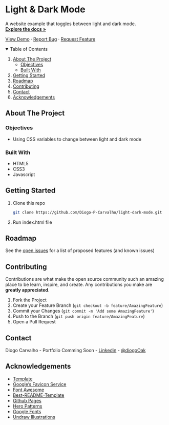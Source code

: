 # Light & Dark Mode

A website example that toggles between light and dark mode.
<br>
<a href="https://github.com/Diogo-P-Carvalho/light-dark-mode/blob/main/README.md"><strong>Explore the docs »</strong></a>

<a href="https://diogo-p-carvalho.github.io/light-dark-mode/">View Demo</a>
·
<a href="https://github.com/Diogo-P-Carvalho/light-dark-mode/issues">Report Bug</a>
·
<a href="https://github.com/Diogo-P-Carvalho/light-dark-mode/issues">Request Feature</a>

<!-- TABLE OF CONTENTS -->
<details open="open">
  <summary>Table of Contents</summary>
  <ol>
    <li>
      <a href="#about-the-project">About The Project</a>
      <ul>
        <li><a href="#objectives">Objectives</a></li>
        <li><a href="#built-with">Built With</a></li>
      </ul>
    </li>    
    <li>
      <a href="#getting-started">Getting Started</a>      
    </li>
    <li><a href="#roadmap">Roadmap</a></li>
    <li><a href="#contributing">Contributing</a></li>
    <li><a href="#contact">Contact</a></li>
    <li><a href="#acknowledgements">Acknowledgements</a></li>
  </ol>
</details>

<!-- ABOUT THE PROJECT -->

## About The Project

### Objectives

-   Using CSS variables to change between light and dark mode

### Built With

-   HTML5
-   CSS3
-   Javascript

<!-- GETTING STARTED -->

## Getting Started

1. Clone this repo
    ```sh
    git clone https://github.com/Diogo-P-Carvalho/light-dark-mode.git
    ```
2. Run index.html file

<!-- ROADMAP -->

## Roadmap

See the [open issues](https://github.com/Diogo-P-Carvalho/light-dark-mode/issues) for a list of proposed features (and known issues)

<!-- CONTRIBUTING -->

## Contributing

Contributions are what make the open source community such an amazing place to be learn, inspire, and create. Any contributions you make are **greatly appreciated**.

1. Fork the Project
2. Create your Feature Branch (`git checkout -b feature/AmazingFeature`)
3. Commit your Changes (`git commit -m 'Add some AmazingFeature'`)
4. Push to the Branch (`git push origin feature/AmazingFeature`)
5. Open a Pull Request

<!--CONTACT -->

## Contact

Diogo Carvalho - Portfolio Comming Soon - [Linkedin](www.linkedin.com/in/diogo-carvalho-83a96a14a) - [@diogoOak](https://twitter.com/diogoOak)

<!-- ACKNOWLEDGMENTS -->

## Acknowledgements

-   [Template](https://github.com/Diogo-P-Carvalho/template)
-   [Google’s Favicon Service](https://www.google.com/s2/favicons?domain=zerotomastery.io)
-   [Font Awesome](https://fontawesome.com)
-   [Best-README-Template](https://github.com/othneildrew/Best-README-Template)
-   [Github Pages](https://pages.github.com/)
-   [Hero Patterns](https://www.heropatterns.com/)
-   [Google Fonts](https://fonts.google.com/)
-   [Undraw Illustrations](https://undraw.co/illustrations)
